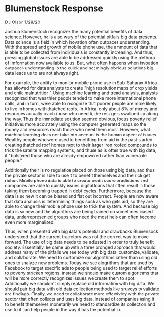 # Blumenstock Response
DJ Olson
1/28/20

  Joshua Blumenstock recognizes the many potential benefits of data science. However, he is also wary of the potential pitfalls big data presents. Data science is a field in which inovation often outpaces understanding. With the spread and growth of mobile phone use, the ammount of data that is able to be collected from individuals is constantly increasing. And thus, pressing global issues are able to be addressed quickly using the plethora of imformation now available to us. But, what often happens when invoation outpaces understanding is the quick and seemingly obvious solutions big data leads us to are not always right. 
 
 For example, the ability to monitor mobile phone use in Sub-Saharan Africa has allowed for data analysts to create "high resolution maps of crop yields and child malnutrition." Using machine learning and trend analysis, analysts recognized that wealthier people tended to make more international phone calls, and in turn, were able to recognize that poorer people are more likely to live in homes with thatched roofs. In Africa, only about 8% of money and resources actually reach those who need it, the rest gets swalloed up along the way. Thus the immediate solution seemed obvious, focus poverty relief initiatives  more accurately using the computer generated maps so the money and resources reach those who need them most. However, what machine learning does not take into account is the human aspect of issues. Wealthy people who were used to benefitting from aid in the past started creating thatched roof homes next to their larger iron roofed compounds to trick the satelite mapping systems, and thuse as is often true with big data, it "bolstered those who are already empowered rather than vulnerable people."
  
  Additionally their is no regulation placed on those using big data, and thus the private sector is able to use it to benefit themselves and the rich get richer. Mobile phone data is able to create credit score predictions and companies are able to quickly issues digital loans that often result in those taking them becoming trapped in debt cycles. Furthermore, because the data is so new it can be biased and flat out incorrect. People are now aware that data analusis is determining things such as who gets aid, so they are able to change their mobile phone use to trick the system. And because big data is so new and the algorithms are being trained on sometimes biased data, underrepresented groups who need the most help can often become even more marginalized. 
  
  Thus, when presented with big data's potential and drawbacks Blumensock understood that the current trajectory was not the correct way to move forward. The use of big data needs to be adjusted in order to truly benefit society. Essentially, he came up with a three pronged approach that would address many of the pitfalls we see today with big data; customize, validate, and collaborate. We need to customize our algorithms rather than using old ones to analyze new problems. Today we see alogrithms that are used by Facebook to target specific ads to people being used to target relief efforts to poverty stricken regions. Instead we should make custom algorithms that will be more correctly recognizes issues we create them to spot. Additionally we shouldn't simply replace old information with big data. We should pair big data with old data collection methods like sruveys to validate are findings. Finally, we need to collaborate more effectivley with the private sector that often collects and uses big data. Instead of companies using it to benefit themselves monetarily we need to standardize its collection and use to it can help people in the way it has the potential to. 
